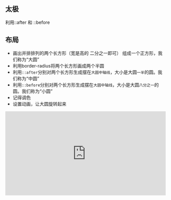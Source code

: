 ## 太极

利用::after 和 ::before

## 布局

* 画出并排排列的两个长方形（宽是高的 二分之一即可） 组成一个正方形，我们称为“大圆”
* 利用border-radius将两个长方形画成两个半圆
* 利用`::after`分别对两个长方形生成摆在`大圆中轴线`，大小是大圆`一半`的圆。我们称为“中圆”
* 利用`::before`分别对两个长方形生成摆在`大圆中轴线`，大小是大圆`八分之一`的圆。我们称为“小圆”
* 记得调色
* 设置动画，让大圆旋转起来


<iframe height="265" style="width: 100%;" scrolling="no" title="LYYJEeZ" src="https://codepen.io/webbj97/embed/LYYJEeZ?height=265&theme-id=light&default-tab=css,result" frameborder="no" allowtransparency="true" allowfullscreen="true">
  See the Pen <a href='https://codepen.io/webbj97/pen/LYYJEeZ'>LYYJEeZ</a> by 姜博健
  (<a href='https://codepen.io/webbj97'>@webbj97</a>) on <a href='https://codepen.io'>CodePen</a>.
</iframe>